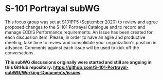 # S-101 Portrayal subWG
This focus group was set at S101PT5 (September 2020) to review and agree proposed changes to the S-101 Portrayal Catalogue and to record and manage ECDIS Performance requirements.
An Issue has been created for each discussion item. Please, in order to have an agile and productive meeting, take time to review and consolidate your organization's position in advance. Comments against each issue will be used to kick off the conversations.

**This subWG discussions originally were started and still are ongoing in this GitHub repository: https://github.com/S-101-Portrayal-subWG/Working-Documents/issues.**
